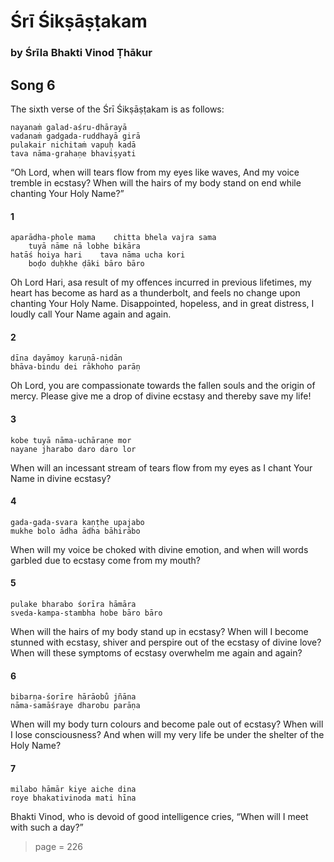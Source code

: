 # Śrī Śikṣāṣṭakam

### by Śrīla Bhakti Vinod Ṭhākur

## Song 6

The sixth verse of the Śrī Śikṣāṣṭakam is as follows:

    nayanaṁ galad-aśru-dhārayā
    vadanaṁ gadgada-ruddhayā girā
    pulakair nichitaṁ vapuḥ kadā
    tava nāma-grahaṇe bhaviṣyati

“Oh Lord, when will tears flow from my eyes like waves, And my voice tremble in ecstasy? When will the hairs of my body stand on end while chanting Your Holy Name?”

#### 1

    aparādha-phole mama    chitta bhela vajra sama
        tuyā nāme nā lobhe bikāra
    hatāś hoiya hari    tava nāma ucha kori
        boḍo duḥkhe ḍāki bāro bāro

Oh Lord Hari, asa result of my offences incurred in previous lifetimes, my heart has become as hard as a thunderbolt, and feels no change upon chanting Your Holy Name. Disappointed, hopeless, and in great distress, I loudly call Your Name again and again.

#### 2

    dīna dayāmoy karuṇā-nidān
    bhāva-bindu dei rākhoho parāṇ

Oh Lord, you are compassionate towards the fallen souls and the origin of mercy. Please give me a drop of divine ecstasy and thereby save my life!

#### 3

    kobe tuyā nāma-uchāraṇe mor
    nayane jharabo daro daro lor

When will an incessant stream of tears flow from my eyes as I chant Your Name in divine ecstasy?

#### 4

    gada-gada-svara kaṇṭhe upajabo
    mukhe bolo ādha ādha bāhirābo

When will my voice be choked with divine emotion, and when will words garbled due to ecstasy come from my mouth?

#### 5

    pulake bharabo śorīra hāmāra
    sveda-kampa-stambha hobe bāro bāro

When will the hairs of my body stand up in ecstasy? When will I become stunned with ecstasy, shiver and perspire out of the ecstasy of divine love? When will these symptoms of ecstasy overwhelm me again and again?

#### 6

    bibarṇa-śorīre hārāobu̐ jñāna
    nāma-samāśraye dharobu parāṇa

When will my body turn colours and become pale out of ecstasy? When will I lose consciousness? And when will my very life be under the shelter of the Holy Name?

#### 7

    milabo hāmār kiye aiche dina
    roye bhakativinoda mati hīna

Bhakti Vinod, who is devoid of good intelligence cries, “When will I meet with such a day?”


> page = 226